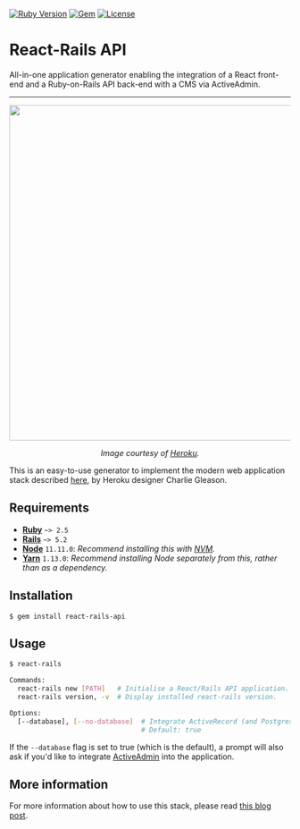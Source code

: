 [![Ruby Version](https://img.shields.io/badge/ruby-~%3E%202.5-red.svg)]()
[![Gem](https://img.shields.io/gem/v/react-rails-api.svg)](https://rubygems.org/gems/react-rails-api)
[![License](https://img.shields.io/github/license/eonu/react-rails-api.svg)](https://github.com/eonu/react-rails-api/blob/master/LICENSE)

# React-Rails API

All-in-one application generator enabling the integration of a React front-end and a Ruby-on-Rails API back-end with a CMS via ActiveAdmin.

---

<p align="center">
    <img width="600px" src="https://i.ibb.co/9y3jyBK/react-rails-api.png">
    <p align="center"><em>Image courtesy of <a href="https://heroku.com">Heroku</a>.</em></p>
</p>

This is an easy-to-use generator to implement the modern web application stack described [here](https://blog.heroku.com/a-rock-solid-modern-web-stack), by Heroku designer Charlie Gleason.

## Requirements

- [**Ruby**](https://www.ruby-lang.org/en/) `~> 2.5`
- [**Rails**](https://rubyonrails.org/) `~> 5.2`
- [**Node**](https://nodejs.org/en/) `11.11.0`: *Recommend installing this with [NVM](https://github.com/creationix/nvm).*
- [**Yarn**](https://yarnpkg.com/en/) `1.13.0`: *Recommend installing Node separately from this, rather than as a dependency.*

## Installation

```
$ gem install react-rails-api
```

## Usage

```bash
$ react-rails

Commands:
  react-rails new [PATH]   # Initialise a React/Rails API application.
  react-rails version, -v  # Display installed react-rails version.

Options:
  [--database], [--no-database]  # Integrate ActiveRecord (and Postgres).
                                 # Default: true
```

If the `--database` flag is set to true (which is the default), a prompt will also ask if you'd like to integrate [ActiveAdmin](https://activeadmin.info/) into the application.

## More information

For more information about how to use this stack, please read [this blog post](https://blog.heroku.com/a-rock-solid-modern-web-stack).